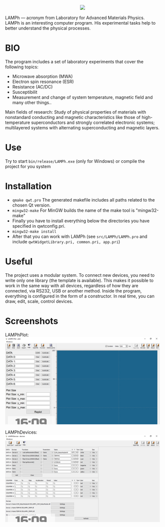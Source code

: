 <p align="center">

<img src="https://lamphysics.github.io/logo.png" >

</p>

LAMPh — acronym from Laboratory for Advanced Materials Physics. LAMPh is an interesting computer program. His experimental tasks help to better understand the physical processes.

# BIO

The program includes a set of laboratory experiments that cover the following topics:
- Microwave absorption (MWA)
- Electron spin resonance (ESR)
- Resistance (AC/DC)
- Susceptibilit
- Measurement and change of system temperature, magnetic field and many other things..

Main fields of research: Study of physical properties of materials with nonstandard conducting and magnetic characteristics like those of high-temperature superconductors and strongly correlated electronic systems; multilayered systems with alternating superconducting and magnetic layers.

# Use

Try to start `bin/release/LAMPh.exe` (only for Windows) or compile the project for you system 

# Installation

- `qmake qwt.pro` The generated makefile includes all paths related to the chosen Qt version.
- `mingw32-make` For MinGW builds the name of the make tool is "mingw32-make"
- Finally you have to install everything below the directories you have specified in qwtconfig.pri.
- `mingw32-make install`
- After that you can work with LAMPh (see `src/LAMPh/LAMPh.pro` and include `qwtWidgetLibrary.pri, common.pri, app.pri`)

# Useful

The project uses a modular system. To connect new devices, you need to write only one library (the template is available).
This makes it possible to work in the same way with all devices, regardless of how they are connected, via RS232, USB or another method.
Inside the program, everything is configured in the form of a constructor.
In real time, you can draw, edit, scale, control devices.

# Screenshots

LAMPhPlot:
![1](https://github.com/llnoor/PROJECT_LAMPh/blob/master/img/1.jpg?raw=true)

LAMPhDevices:
![2](https://github.com/llnoor/PROJECT_LAMPh/blob/master/img/2.jpg?raw=true)
